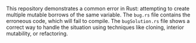 This repository demonstrates a common error in Rust: attempting to create multiple mutable borrows of the same variable.  The `bug.rs` file contains the erroneous code, which will fail to compile. The `bugSolution.rs` file shows a correct way to handle the situation using techniques like cloning, interior mutability, or refactoring.